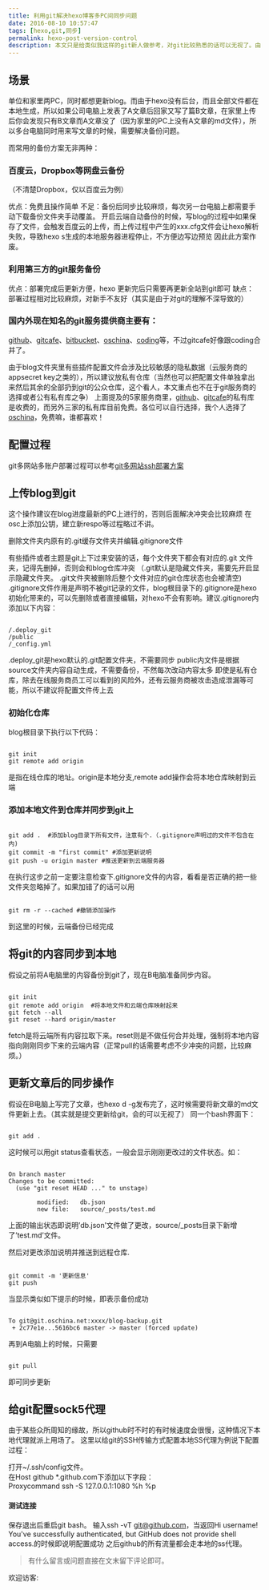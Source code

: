 ```yaml
---
title: 利用git解决hexo博客多PC间同步问题
date: 2016-08-10 10:57:47
tags: [hexo,git,同步]
permalink: hexo-post-version-control
description: 本文只是给类似我这样的git新人做参考，对git比较熟悉的话可以无视了。由于自身对git的了解就不是特别深，所以可能有些地方会有错误，欢迎各位指正。ps：建议git相关操作都在bash上进行操作。不依赖windows下gui。
---
```


<!--more-->

## 场景
单位和家里两PC，同时都想更新blog。而由于hexo没有后台，而且全部文件都在本地生成，所以如果公司电脑上发表了A文章后回家又写了篇B文章，在家里上传后你会发现只有B文章而A文章没了（因为家里的PC上没有A文章的md文件），所以多台电脑同时用来写文章的时候，需要解决备份问题。

而常用的备份方案无非两种：

### 百度云，Dropbox等网盘云备份

（不清楚Dropbox，仅以百度云为例）

优点：免费且操作简单
不足：备份后同步比较麻烦，每次另一台电脑上都需要手动下载备份文件夹手动覆盖。
开启云端自动备份的时候，写blog的过程中如果保存了文件，会触发百度云的上传，而上传过程中产生的xxx.cfg文件会让hexo解析失败，导致hexo s生成的本地服务器进程停止，不方便边写边预览
因此此方案作废。

### 利用第三方的git服务备份

优点：部署完成后更新方便，hexo 更新完后只需要再更新全站到git即可
缺点：部署过程相对比较麻烦，对新手不友好（其实是由于对git的理解不深导致的）
### 国内外现在知名的git服务提供商主要有：
[github](https://github.com/)、[gitcafe](https://coding.net/gitcafe.html)、[bitbucket](https://bitbucket.org/)、[oschina](http://www.oschina.net/)、[coding](https://coding.net/)等，不过gitcafe好像跟coding合并了。

由于blog文件夹里有些插件配置文件会涉及比较敏感的隐私数据（云服务商的appsecret key之类的），所以建议放私有仓库（当然也可以把配置文件单独拿出来然后其余的全部扔到git的公众仓库，这个看人，本文重点也不在于git服务商的选择或者公有私有库之争）
上面提及的5家服务商里，[github](https://github.com/)、[gitcafe](https://coding.net/gitcafe.html)的私有库是收费的，而另外三家的私有库目前免费。各位可以自行选择，我个人选择了[oschina](http://www.oschina.net/)，免费嘛，谁都喜欢！

## 配置过程
git多网站多账户部署过程可以参考[git多网站ssh部署方案](https://sunkejava.github.io/git-hexo-setuo-error)

## 上传blog到git

这个操作建议在blog进度最新的PC上进行的，否则后面解决冲突会比较麻烦
在osc上添加公钥，建立新respo等过程略过不讲。

删除文件夹内原有的.git缓存文件夹并编辑.gitignore文件

有些插件或者主题是git上下过来安装的话，每个文件夹下都会有对应的.git 文件夹，记得先删掉，否则会和blog仓库冲突
（.git默认是隐藏文件夹，需要先开启显示隐藏文件夹。
.git文件夹被删除后整个文件对应的git仓库状态也会被清空)
.gitignore文件作用是声明不被git记录的文件，blog根目录下的.gitignore是hexo初始化带来的，可以先删除或者直接编辑，对hexo不会有影响。建议.gitignore内添加以下内容：
<pre><code>
/.deploy_git
/public
/_config.yml
</code></pre>

.deploy_git是hexo默认的.git配置文件夹，不需要同步
public内文件是根据source文件夹内容自动生成，不需要备份，不然每次改动内容太多
即使是私有仓库，除去在线服务商员工可以看到的风险外，还有云服务商被攻击造成泄漏等可能，所以不建议将配置文件传上去
### 初始化仓库
blog根目录下执行以下代码：
<pre><code>
git init
git remote add origin <server>
</code></pre>
<server>是指在线仓库的地址。origin是本地分支,remote add操作会将本地仓库映射到云端

### 添加本地文件到仓库并同步到git上
<pre><code>
git add .  #添加blog目录下所有文件，注意有个.（.gitignore声明过的文件不包含在内)
git commit -m "first commit" #添加更新说明
git push -u origin master #推送更新到云端服务器
</code></pre>
在执行这步之前一定要注意检查下.gitignore文件的内容，看看是否正确的把一些文件夹忽略掉了。如果加错了的话可以用

<pre><code>
git rm -r --cached #撤销添加操作 
</code></pre>

到这里的时候，云端备份已经完成

## 将git的内容同步到本地

假设之前将A电脑里的内容备份到git了，现在B电脑准备同步内容。
<pre><code>
git init
git remote add origin <server> #将本地文件和云端仓库映射起来
git fetch --all
git reset --hard origin/master
</code></pre>

fetch是将云端所有内容拉取下来。reset则是不做任何合并处理，强制将本地内容指向刚刚同步下来的云端内容（正常pull的话需要考虑不少冲突的问题，比较麻烦。）

## 更新文章后的同步操作

假设在B电脑上写完了文章，也hexo d -g发布完了，这时候需要将新文章的md文件更新上去。（其实就是提交更新给git，会的可以无视了）
同一个bash界面下：
<pre><code>
git add .
</code></pre>
这时候可以用git status查看状态，一般会显示刚刚更改过的文件状态。如：
<pre><code>
On branch master
Changes to be committed:
  (use "git reset HEAD <file>..." to unstage)

        modified:   db.json
        new file:   source/_posts/test.md
</code></pre>
上面的输出状态即说明’db.json’文件做了更改，source/_posts目录下新增了’test.md’文件。

然后对更改添加说明并推送到远程仓库.
<pre><code>
git commit -m '更新信息'
git push
</code></pre>

当显示类似如下提示的时候，即表示备份成功
<pre><code>
To git@git.oschina.net:xxxx/blog-backup.git
 + 2c77e1e...5616bc6 master -> master (forced update)
</code></pre>
再到A电脑上的时候，只需要
<pre><code>
git pull
</code></pre>
即可同步更新

## 给git配置sock5代理
由于某些众所周知的缘故，所以github时不时的有时候速度会很慢，这种情况下本地代理就派上用场了。
这里以给git的SSH传输方式配置本地SS代理为例说下配置过程：

打开~/.ssh/config文件。  
在Host github *.github.com下添加以下字段：  
Proxycommand ssh -S 127.0.0.1:1080 %h %p  

#### 测试连接
保存退出后重启git bash。
输入ssh -vT git@github.com，当返回Hi username! You've successfully authenticated, but GitHub does not provide shell access.的时候即说明配置成功
之后github的所有流量都会走本地的ss代理。

> 有什么留言或问题直接在文末留下评论即可。

 欢迎访客:

<ul class="ds-recent-visitors" data-num-items="39" data-avatar-size="56"></ul>